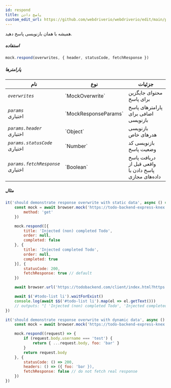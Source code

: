 ```yaml
---
id: respond
title: پاسخ دادن
custom_edit_url: https://github.com/webdriverio/webdriverio/edit/main/packages/webdriverio/src/commands/mock/respond.ts
---
```


همیشه با همان بازنویسی پاسخ دهید.

##### استفاده

```js
mock.respond(overwrites, { header, statusCode, fetchResponse })
```

##### پارامترها

<table>
  <thead>
    <tr>
      <th>نام</th><th>نوع</th><th>جزئیات</th>
    </tr>
  </thead>
  <tbody>
    <tr>
      <td><code><var>overwrites</var></code></td>
      <td>`MockOverwrite`</td>
      <td>محتوای جایگزین برای پاسخ</td>
    </tr>
    <tr>
      <td><code><var>params</var></code><br /><span className="label labelWarning">اختیاری</span></td>
      <td>`MockResponseParams`</td>
      <td>پارامترهای پاسخ اضافی برای بازنویسی</td>
    </tr>
    <tr>
      <td><code><var>params.header</var></code><br /><span className="label labelWarning">اختیاری</span></td>
      <td>`Object`</td>
      <td>بازنویسی هدرهای خاص</td>
    </tr>
    <tr>
      <td><code><var>params.statusCode</var></code><br /><span className="label labelWarning">اختیاری</span></td>
      <td>`Number`</td>
      <td>بازنویسی کد وضعیت پاسخ</td>
    </tr>
    <tr>
      <td><code><var>params.fetchResponse</var></code><br /><span className="label labelWarning">اختیاری</span></td>
      <td>`Boolean`</td>
      <td>دریافت پاسخ واقعی قبل از پاسخ دادن با داده‌های مجازی</td>
    </tr>
  </tbody>
</table>

##### مثال

```js title="respond.js"
it('should demonstrate response overwrite with static data', async () => {
    const mock = await browser.mock('https://todo-backend-express-knex.herokuapp.com/', {
        method: 'get'
    })

    mock.respond([{
        title: 'Injected (non) completed Todo',
        order: null,
        completed: false
    }, {
        title: 'Injected completed Todo',
        order: null,
        completed: true
    }], {
        statusCode: 200,
        fetchResponse: true // default
    })

    await browser.url('https://todobackend.com/client/index.html?https://todo-backend-express-knex.herokuapp.com/')

    await $('#todo-list li').waitForExist()
    console.log(await $$('#todo-list li').map(el => el.getText()))
    // outputs: "[ 'Injected (non) completed Todo', 'Injected completed Todo' ]"
})

it('should demonstrate response overwrite with dynamic data', async () => {
    const mock = await browser.mock('https://todo-backend-express-knex.herokuapp.com/')

    mock.respond((request) => {
        if (request.body.username === 'test') {
            return { ...request.body, foo: 'bar' }
        }
        return request.body
    }, {
        statusCode: () => 200,
        headers: () => ({ foo: 'bar }),
        fetchResponse: false // do not fetch real response
    })
})
```